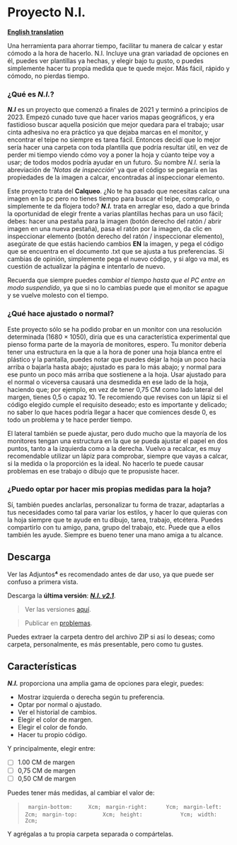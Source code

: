 # Proyecto N.I.
**[English translation](https://github.com/Dungoler/N.I.-Project)**

Una herramienta para ahorrar tiempo, facilitar tu manera de calcar y estar cómodo a la hora de hacerlo. N.I. Incluye una gran variadad de opciones en él, puedes ver plantillas ya hechas, y elegir bajo tu gusto, o puedes simplemente hacer tu propia medida que te quede mejor. Más fácil, rápido y cómodo, no pierdas tiempo.

### ¿Qué es _N.I._?
**_N.I_** es un proyecto que comenzó a finales de 2021 y terminó a principios de 2023. Empezó cunado tuve que hacer varios mapas geográficos, y era fastidioso buscar aquella posición que mejor quedara para el trabajo; usar cinta adhesiva no era práctico ya que dejaba marcas en el monitor, y encontrar el teipe no siempre es tarea fácil. Entonces decidí que lo mejor sería hacer una carpeta con toda plantilla que podría resultar útil, en vez de perder mi tiempo viendo cómo voy a poner la hoja y cúanto teipe voy a usar; de todos modos podría ayudar en un futuro. Su nombre _N.I._ sería la abreviación de '_Notas de inspección_' ya que el código se pegaría en las propiedades de la imagen a calcar, encontradas al inspeccionar elemento.

Este proyecto trata del **Calqueo**. ¿No te ha pasado que necesitas calcar una imagen en la pc pero no tienes tiempo para buscar el teipe, comprarlo, o simplemente te da flojera todo? **_N.I._** trata en arreglar eso, dado a que brinda la oportunidad de elegir frente a varias plantillas hechas para un uso fácil; debes: hacer una pestaña para la imagen (botón derecho del ratón / abrir imagen en una nueva pestaña), pasa el ratón por la imagen, da clic en inspeccionar elemento (botón derecho del ratón / inspeccionar elemento), asegúrate de que estás haciendo cambios **EN** la imagen, y pega el código que se encuentra en el documento .txt que se ajusta a tus preferencias. Si cambias de opinión, simplemente pega el nuevo código, y si algo va mal, es cuestión de actualizar la página e intentarlo de nuevo.

Recuerda que siempre puedes *cambiar el tiempo hasta que el PC entre en modo suspendido*, ya que si no lo cambias puede que el monitor se apague y se vuelve molesto con el tiempo.

### ¿Qué hace ajustado o normal?
Este proyecto sólo se ha podido probar en un monitor con una resolución determinada (1680 × 1050), diría que es una característica experimental que pienso forma parte de la mayoría de monitores, espero. Tu monitor debería tener una estructura en la que a la hora de poner una hoja blanca entre el plástico y la pantalla, puedes notar que puedes dejar la hoja un poco hacia arriba o bajarla hasta abajo; ajustado es para lo más abajo; y normal para ese punto un poco más arriba que sostienene a la hoja. Usar ajustado para el normal o viceversa causará una desmedida en ese lado de la hoja, haciendo que; por ejemplo, en vez de tener 0,75 CM como lado lateral del margen, tienes 0,5 o capaz 10. Te recomiendo que revises con un lápiz si el código elegido cumple el requisito deseado; esto es importante y delicado; no saber lo que haces podría llegar a hacer que comiences desde 0, es todo un problema y te hace perder tiempo.

El lateral también se puede ajustar, pero dudo mucho que la mayoría de los monitores tengan una estructura en la que se pueda ajustar el papel en dos puntos, tanto a la izquierda como a la derecha. Vuelvo a recalcar, es muy recomendable utilizar un lápiz para comprobar, siempre que vayas a calcar, si la medida o la proporción es la ideal. No hacerlo te puede causar problemas en ese trabajo o dibujo que te propusiste hacer.
### ¿Puedo optar por hacer mis propias medidas para la hoja?
Sí, también puedes anclarlas, personalizar tu forma de trazar, adaptarlas a tus necesidades como tal para variar los estilos, y hacer lo que quieras con la hoja siempre que te ayude en tu dibujo, tarea, trabajo, etcétera. Puedes compartirlo con tu amigo, pana, grupo del trabajo, etc. Puede que a ellos también les ayude. Siempre es bueno tener una mano amiga a tu alcance.
## Descarga
Ver las Adjuntos**⁴** es recomendado antes de dar uso, ya que puede ser confuso a primera vista.

Descarga la **última versión**: **[_N.I. v2.1_](https://github.com/Dungoler/N.I.-Project/releases/tag/v2.1)**.
>  Ver las versiones [aquí](https://github.com/Dungoler/N.I.-Project/releases).

>  Publicar en [problemas](https://github.com/Dungoler/N.I.-Project/issues).

Puedes extraer la carpeta dentro del archivo ZIP si así lo deseas; como carpeta, personalmente, es más presentable, pero como tu gustes.
## Características
**_N.I._** proporciona una amplia gama de opciones para elegir, puedes:

- Mostrar izquierda o derecha según tu preferencia.
- Optar por normal o ajustado.
- Ver el historial de cambios.
- Elegir el color de margen.
- Elegir el color de fondo.
- Hacer tu propio código.

Y principalmente, elegir entre:

- [ ] 1.00 CM de margen
- [ ] 0,75 CM de margen
- [ ] 0,50 CM de margen

Puedes tener más medidas, al cambiar el valor de:

> ` margin-bottom:     Xcm;`
> ` margin-right:      Ycm;`
> ` margin-left:       Zcm;`
> ` margin-top:        Xcm;`
> ` height:            Ycm;`
> ` width:             Zcm;`

Y agrégalas a tu propia carpeta separada o compártelas.
